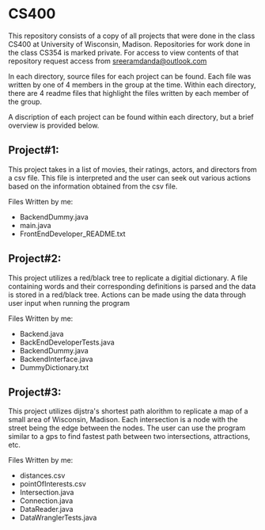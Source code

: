 # CS400
This repository consists of a copy of all projects that were done in the class CS400 at University of Wisconsin, Madison.
Repositories for work done in the class CS354 is marked private. For access to view contents of that repository request access from sreeramdanda@outlook.com

In each directory, source files for each project can be found. Each file was written by one of 4 members in the group at the time.
Within each directory, there are 4 readme files that highlight the files written by each member of the group.

A discription of each project can be found within each directory, but a brief overview is provided below.

## Project#1:
  This project takes in a list of movies, their ratings, actors, and directors from a csv file.
  This file is interpreted and the user can seek out various actions based on the information obtained from the csv file.
  
  Files Written by me:
   - BackendDummy.java
   - main.java
   - FrontEndDeveloper_README.txt

## Project#2:
  This project utilizes a red/black tree to replicate a digitial dictionary. 
  A file containing words and their corresponding definitions is parsed and the data is stored in a red/black tree.
  Actions can be made using the data through user input when running the program
  
  Files Written by me:
- Backend.java
- BackEndDeveloperTests.java
- BackendDummy.java
- BackendInterface.java
- DummyDictionary.txt
  
## Project#3:
  This project utilizes dijstra's shortest path alorithm to replicate a map of a small area of Wisconsin, Madison.
  Each intersection is a node with the street being the edge between the nodes.
  The user can use the program similar to a gps to find fastest path between two intersections, attractions, etc.
  
  Files Written by me:
- distances.csv
- pointOfInterests.csv
- Intersection.java
- Connection.java
- DataReader.java
- DataWranglerTests.java
   
